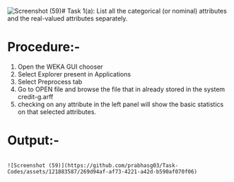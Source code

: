 ![Screenshot (59)](https://github.com/prabhasg03/Task-Codes/assets/121883587/43abc8f4-856a-4e3e-970f-ee8cd648a7fe)# Task 1(a):
List all the categorical (or nominal) attributes and the real-valued attributes separately. 
# Procedure:-
<ol>
 <li>Open the WEKA GUI chooser</li>
 <li>Select Explorer present in Applications</li>
 <li>Select Preprocess tab</li>
 <li>Go to OPEN file and browse the file that in already stored in the system credit-g.arff</li>
 <li>checking on any attribute in the left panel will show the basic statistics on that selected attributes.</li>
</ol>

# Output:-
```

![Screenshot (59)](https://github.com/prabhasg03/Task-Codes/assets/121883587/269d94af-af73-4221-a42d-b590af070f06)

```
